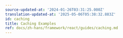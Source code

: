 ```yaml
---
source-updated-at: '2024-01-26T03:31:25.000Z'
translation-updated-at: '2025-05-06T05:38:32.883Z'
id: caching
title: Caching Examples
ref: docs/zh-hans/framework/react/guides/caching.md
---
```

